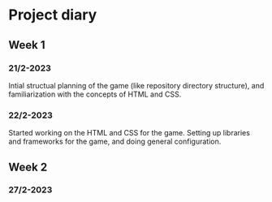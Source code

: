 # Project diary

## Week 1

### 21/2-2023

Intial structual planning of the game (like repository directory structure), and familiarization with the concepts of HTML and CSS. 

### 22/2-2023

Started working on the HTML and CSS for the game. Setting up libraries and frameworks for the game, and doing general configuration.

## Week 2

### 27/2-2023


